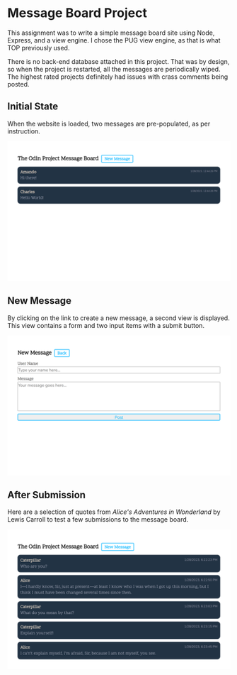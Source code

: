 # Message Board Project

This assignment was to write a simple message board site using Node, Express, and a view engine. I chose the PUG view engine, as that is what TOP previously used.

There is no back-end database attached in this project. That was by design, so when the project is restarted, all the messages are periodically wiped. The highest rated projects definitely had issues with crass comments being posted.

## Initial State

When the website is loaded, two messages are pre-populated, as per instruction.

![Initial State](screenshots/00-initial-state.png)

## New Message

By clicking on the link to create a new message, a second view is displayed. This view contains a form and two input items with a submit button.

![New Message](screenshots/01-new-message.png)

## After Submission

Here are a selection of quotes from _Alice's Adventures in Wonderland_ by Lewis Carroll to test a few submissions to the message board.

![New Post](screenshots/02-new-post-added.png)
